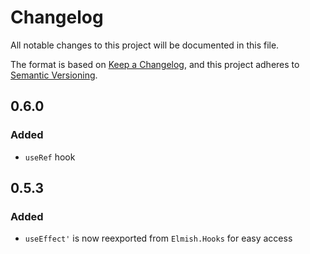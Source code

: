 # Changelog

All notable changes to this project will be documented in this file.

The format is based on [Keep a Changelog](https://keepachangelog.com/en/1.0.0/),
and this project adheres to [Semantic Versioning](https://semver.org/spec/v2.0.0.html).

## 0.6.0

### Added

- `useRef` hook

## 0.5.3

### Added

- `useEffect'` is now reexported from `Elmish.Hooks` for easy access
